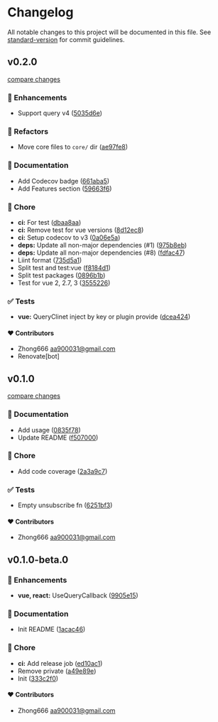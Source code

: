# Changelog

All notable changes to this project will be documented in this file. See [standard-version](https://github.com/conventional-changelog/standard-version) for commit guidelines.


## v0.2.0

[compare changes](https://github.com/aa900031/tanstack-query-callbacks/compare/v0.1.0...v0.2.0)

### 🚀 Enhancements

-  Support query v4 ([5035d6e](https://github.com/aa900031/tanstack-query-callbacks/commit/5035d6e8372de6f0242f850529f58db3ba80e7ba))

### 💅 Refactors

-  Move core files to `core/` dir ([ae97fe8](https://github.com/aa900031/tanstack-query-callbacks/commit/ae97fe851ffaee420f7fbdc46f3780ca5f7eda50))

### 📖 Documentation

-  Add Codecov badge ([661aba5](https://github.com/aa900031/tanstack-query-callbacks/commit/661aba5d363684440d37cdb94230e9f0542e718f))
-  Add Features section ([59663f6](https://github.com/aa900031/tanstack-query-callbacks/commit/59663f6baed1da254a1d7f9b0182b8317acf8e3c))

### 🏡 Chore

-  **ci:** For test ([dbaa8aa](https://github.com/aa900031/tanstack-query-callbacks/commit/dbaa8aa18806329b0896bad82530c3206bc705ec))
-  **ci:** Remove test for vue versions ([8d12ec8](https://github.com/aa900031/tanstack-query-callbacks/commit/8d12ec8cd780d6b04e06d80347c03d9765dc26fc))
-  **ci:** Setup codecov to v3 ([0a06e5a](https://github.com/aa900031/tanstack-query-callbacks/commit/0a06e5ad10ee8b76d25240723f98d3281eac0652))
-  **deps:** Update all non-major dependencies (#1) ([975b8eb](https://github.com/aa900031/tanstack-query-callbacks/commit/975b8eba69219268e6b1df043b8ac2c9f221e206))
-  **deps:** Update all non-major dependencies (#8) ([fdfac47](https://github.com/aa900031/tanstack-query-callbacks/commit/fdfac47054bcc622fa54bab3bf1e89d5c2cd5c36))
-  Liint format ([735d5a1](https://github.com/aa900031/tanstack-query-callbacks/commit/735d5a1c089fb860db3773bbc82747f6f6ca7f09))
-  Split test and test:vue ([f8184d1](https://github.com/aa900031/tanstack-query-callbacks/commit/f8184d1d99bb0c0050217cceed44bbc4907fd2c3))
-  Split test packages ([0896b1b](https://github.com/aa900031/tanstack-query-callbacks/commit/0896b1bab01b98c6be903a448d3335ea4a2d152d))
-  Test for vue 2, 2.7, 3 ([3555226](https://github.com/aa900031/tanstack-query-callbacks/commit/355522648b44e0208ebb7ea753090f66246ef57a))

### ✅ Tests

-  **vue:** QueryClinet inject by key or plugin provide ([dcea424](https://github.com/aa900031/tanstack-query-callbacks/commit/dcea424d0610c44d22cc6f870a057a5a4d518391))



#### ❤️ Contributors

- Zhong666 <aa900031@gmail.com>
- Renovate[bot]

## v0.1.0

[compare changes](https://github.com/aa900031/tanstack-query-callbacks/compare/v0.1.0-beta.0...v0.1.0)

### 📖 Documentation

-  Add usage ([0835f78](https://github.com/aa900031/tanstack-query-callbacks/commit/0835f7898ee110f5d9a3d13c664adfbf98d43be0))
-  Update README ([f507000](https://github.com/aa900031/tanstack-query-callbacks/commit/f507000fc533c0e8e68d0e02298bbfe5e5336b52))

### 🏡 Chore

-  Add code coverage ([2a3a9c7](https://github.com/aa900031/tanstack-query-callbacks/commit/2a3a9c7872a5a3b7a0987e3671d7e0354038cf85))

### ✅ Tests

-  Empty unsubscribe fn ([6251bf3](https://github.com/aa900031/tanstack-query-callbacks/commit/6251bf334317e27d95918c59721cec3d27664af1))



#### ❤️ Contributors

- Zhong666 <aa900031@gmail.com>

## v0.1.0-beta.0



### 🚀 Enhancements

-  **vue, react:** UseQueryCallback ([9905e15](https://github.com/aa900031/tanstack-query-callbacks/commit/9905e156e2b45467a49f3a91d51aa7d3ba368bc1))

### 📖 Documentation

-  Init README ([1acac46](https://github.com/aa900031/tanstack-query-callbacks/commit/1acac4646970e91c2748f3dfc296855d23400911))

### 🏡 Chore

-  **ci:** Add release job ([ed10ac1](https://github.com/aa900031/tanstack-query-callbacks/commit/ed10ac10190083901bec1ad292ebc05a2b1e9323))
-  Remove private ([a49e89e](https://github.com/aa900031/tanstack-query-callbacks/commit/a49e89e2c49d6e558edf6f0f647cd076b7709287))
-  Init ([333c2f0](https://github.com/aa900031/tanstack-query-callbacks/commit/333c2f0cec7904b97741c50f85197a19d130986f))



#### ❤️ Contributors

- Zhong666 <aa900031@gmail.com>